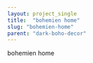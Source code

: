 ```yaml
---
layout: project_single
title:  "bohemien home"
slug: "bohemien-home"
parent: "dark-boho-decor"
---
```

bohemien home